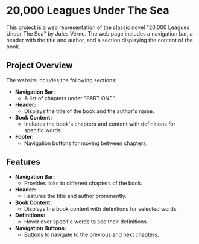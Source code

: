 # 20,000 Leagues Under The Sea

This project is a web representation of the classic novel "20,000 Leagues Under The Sea" by Jules Verne. The web page includes a navigation bar, a header with the title and author, and a section displaying the content of the book.

## Project Overview

The website includes the following sections:

- **Navigation Bar:**
  - A list of chapters under "PART ONE".
- **Header:**
  - Displays the title of the book and the author's name.
- **Book Content:**
  - Includes the book's chapters and content with definitions for specific words.
- **Footer:**
  - Navigation buttons for moving between chapters.

## Features

- **Navigation Bar:**
  - Provides links to different chapters of the book.
- **Header:**
  - Features the title and author prominently.
- **Book Content:**
  - Displays the book content with definitions for selected words.
- **Definitions:**
  - Hover over specific words to see their definitions.
- **Navigation Buttons:**
  - Buttons to navigate to the previous and next chapters.

